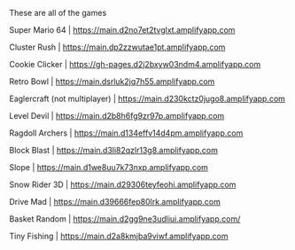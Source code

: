 These are all of the games


Super Mario 64 | https://main.d2no7et2tvglxt.amplifyapp.com

Cluster Rush | https://main.dp2zzwutae1pt.amplifyapp.com

Cookie Clicker | https://gh-pages.d2j2bxyw03ndm4.amplifyapp.com

Retro Bowl | https://main.dsrluk2jq7h55.amplifyapp.com

Eaglercraft (not multiplayer) | https://main.d230kctz0jugo8.amplifyapp.com

Level Devil | https://main.d2b8h6fg9zr97p.amplifyapp.com

Ragdoll Archers | https://main.d134effv14d4pm.amplifyapp.com

Block Blast | https://main.d3li82qzlr13g8.amplifyapp.com

Slope | https://main.d1we8uu7k73nxp.amplifyapp.com

Snow Rider 3D | https://main.d29306teyfeohi.amplifyapp.com

Drive Mad | https://main.d39666fep80lrk.amplifyapp.com

Basket Random | https://main.d2gg9ne3udliui.amplifyapp.com/

Tiny Fishing | https://main.d2a8kmjba9viwf.amplifyapp.com
